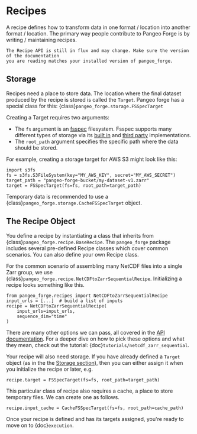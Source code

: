 # Recipes

A recipe defines how to transform data in one format / location into another format / location.
The primary way people contribute to Pangeo Forge is by writing / maintaining recipes.

```{warning}
The Recipe API is still in flux and may change. Make sure the version of the documentation
you are reading matches your installed version of pangeo_forge.
```

## Storage

Recipes need a place to store data.
The location where the final dataset produced by the recipe is stored is called the
``Target``. Pangeo forge has a special class for this: {class}`pangeo_forge.storage.FSSpecTarget`

Creating a Target requires two arguments:
- The ``fs`` argument is an [fsspec](https://filesystem-spec.readthedocs.io/en/latest/)
  filesystem. Fsspec supports many different types of storage via its
  [built in](https://filesystem-spec.readthedocs.io/en/latest/api.html#built-in-implementations)
  and [third party](https://filesystem-spec.readthedocs.io/en/latest/api.html#other-known-implementations)
  implementations.
- The `root_path` argument specifies the specific path where the data should be stored.

For example, creating a storage target for AWS S3 might look like this:
```{code-block} python
import s3fs
fs = s3fs.S3FileSystem(key="MY_AWS_KEY", secret="MY_AWS_SECRET")
target_path = "pangeo-forge-bucket/my-dataset-v1.zarr"
target = FSSpecTarget(fs=fs, root_path=target_path)
```

Temporary data is recommended to use a {class}`pangeo_forge.storage.CacheFSSpecTarget` object.

## The Recipe Object

You define a recipe by instantiating a class that inherits from {class}`pangeo_forge.recipe.BaseRecipe`.
The `pangeo_forge` package includes several pre-defined Recipe classes which
cover common scenarios. You can also define your own Recipe class.

For the common scenario of assembling many NetCDF files into a single Zarr
group, we use {class}`pangeo_forge.recipe.NetCDFtoZarrSequentialRecipe`.
Initializing a recipe looks something like this.

```{code-block} python
from pangeo_forge.recipes import NetCDFtoZarrSequentialRecipe
input_urls = [...]  # build a list of inputs
recipe = NetCDFtoZarrSequentialRecipe(
    input_urls=input_urls,
    sequence_dim="time"
)
```

There are many other options we can pass, all covered in the [API documentation](api).
For a deeper dive on how to pick these options and what they mean, check out the
tutorial: {doc}`tutorials/netcdf_zarr_sequential`.

Your recipe will also need storage.
If you have already defined a `Target` object (as in the the [Storage section](#storage)),
then you can either assign it when you initialize the recipe or later, e.g.

```{code-block} python
recipe.target = FSSpecTarget(fs=fs, root_path=target_path)
```

This particular class of recipe also requires a cache, a place to store temporary
files. We can create one as follows.

```{code-block} python
recipe.input_cache = CacheFSSpecTarget(fs=fs, root_path=cache_path)
```

Once your recipe is defined and has its targets assigned, you're ready to
move on to {doc}`execution`.
